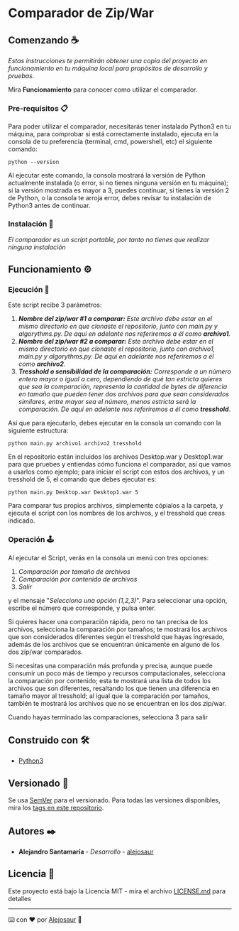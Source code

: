 # Comparador de Zip/War

## Comenzando ☕

_Estas instrucciones te permitirán obtener una copia del proyecto en funcionamiento en tu máquina local para propósitos de desarrollo y pruebas._

Mira **Funcionamiento** para conocer como utilizar el comparador.


### Pre-requisitos 📋

Para poder utilizar el comparador, necesitarás tener instalado Python3 en tu máquina, para comprobar si está correctamente instalado, ejecuta en la consola de tu preferencia (terminal, cmd, powershell, etc) el siguiente comando:

```
python --version
```
Al ejecutar este comando, la consola mostrará la versión de Python actualmente instalada (o error, si no tienes ninguna versión en tu máquina); si la versión mostrada es mayor a 3, puedes continuar, si tienes la versión 2 de Python, o la consola te arroja error, debes revisar tu instalación de Python3 antes de continuar.

### Instalación 🔧

_El comparador es un script portable, por tanto no tienes que realizar ninguna instalación_

## Funcionamiento ⚙️

### Ejecución 🚀

Este script recibe 3 parámetros:

1. **_Nombre del zip/war #1 a comparar:_** _Este archivo debe estar en el mismo directorio en que clonaste el repositorio, junto con main.py y algorythms.py. De aquí en adelante nos referiremos a él como **archivo1**._
2. **_Nombre del zip/war #2 a comparar:_** _Este archivo debe estar en el mismo directorio en que clonaste el repositorio, junto con archivo1, main.py y algorythms.py. De aquí en adelante nos referiremos a él como **archivo2**._
3. **_Tresshold o sensibilidad de la comparación:_** _Corresponde a un número entero mayor o igual a cero, dependiendo de qué tan estricta quieres que sea la comparación, representa la cantidad de bytes de diferencia en tamaño que pueden tener dos archivos para que sean considerados similares, entre mayor sea el número, menos estricta será la comparación. De aquí en adelante nos referiremos a él como **tresshold**_.

Así que para ejecutarlo, debes ejecutar en la consola un comando con la siguiente estructura:
```
python main.py archivo1 archivo2 tresshold
```
En el repositorio están incluidos los archivos Desktop.war y Desktop1.war para que pruebes y entiendas cómo funciona el comparador, así que vamos a usarlos como ejemplo; para iniciar el script con estos dos archivos, y un tresshold de 5, el comando que debes ejecutar es:
```
python main.py Desktop.war Desktop1.war 5
```

Para comparar tus propios archivos, simplemente cópialos a la carpeta, y ejecuta el script con los nombres de los archivos, y el tresshold que creas indicado.

### Operación 🕹

Al ejecutar el Script, verás en la consola un menú con tres opciones:

1. _Comparación por tamaño de archivos_
2. _Comparación por contenido de archivos_
3. _Salir_

y el mensaje "_Selecciona una opción (1,2,3)_". Para seleccionar una opción, escribe el número que corresponde, y pulsa enter.

Si quieres hacer una comparación rápida, pero no tan precisa de los archivos, selecciona la comparación por tamaños; te mostrará los archivos que son considerados diferentes según el tresshold que hayas ingresado, además de los archivos que se encuentran únicamente en alguno de los dos zip/war comparados.

Si necesitas una comparación más profunda y precisa, aunque puede consumir un poco más de tiempo y recursos computacionales, selecciona la comparación por contenido; esta te mostrará una lista de todos los archivos que son diferentes, resaltando los que tienen una diferencia en tamaño mayor al tresshold; al igual que la comparación por tamaños, también te mostrará los archivos que no se encuentran en los dos zip/war.

Cuando hayas terminado las comparaciones, selecciona 3 para salir

## Construido con 🛠️

* [Python3](https://docs.python.org/3/) 

## Versionado 📌

Se usa [SemVer](http://semver.org/) para el versionado. Para todas las versiones disponibles, mira los [tags en este repositorio](https://github.com/alejosaur/ZipComparer/tags).

## Autores ✒️

* **Alejandro Santamaría** - *Desarrollo* - [alejosaur](https://github.com/alejosaur)

## Licencia 📄
Este proyecto está bajo la Licencia MIT - mira el archivo [LICENSE.md](LICENSE.md) para detalles


---
⌨️ con ❤️ por [Alejosaur](https://github.com/alejosaur) 🐙

